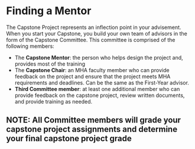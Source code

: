 # Finding a Mentor

The Capstone Project represents an inflection point in your advisement. When you start your Capstone, you build your own team of advisors in the form of the Capstone Committee. This committee is comprised of the following members:

- The **Capstone Mentor**: the person who helps design the project and, provides most of the training
- The **Capstone Chair**: an MHA faculty member who can provide feedback on the project and ensure that the project meets MHA requirements and deadlines. Can be the same as the First-Year advisor.
- **Third Committee member**: at least one additional member who can provide feedback on the capstone project, review written documents, and provide training as needed.
  


NOTE: All Committee members will grade your capstone project assignments and determine your final capstone project grade
- 